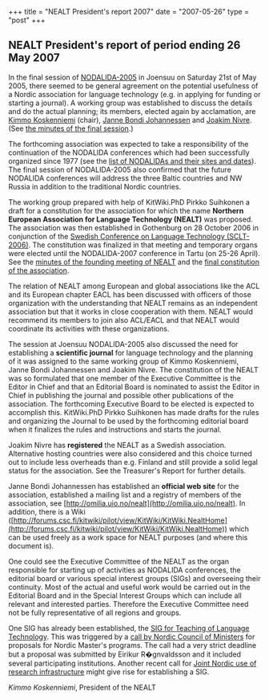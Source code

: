 +++
title = "NEALT President's report 2007"
date = "2007-05-26"
type = "post"
+++

## NEALT President's report of period ending 26 May 2007

In the final session of [NODALIDA-2005](http://phon.joensuu.fi/nodalida2005/) in Joensuu on Saturday 21st of May 2005, there seemed to be general agreement on the potential usefulness of a Nordic association for language technology (e.g. in applying for funding or starting a journal). A working group was established to discuss the details and do the actual planning; its members, elected again by acclamation, are [Kimmo Koskenniemi](http://www.ling.helsinki.fi/~koskenni/) (chair), [Janne Bondi Johannessen](http://folk.uio.no/jannebj/) and [Joakim Nivre](http://w3.msi.vxu.se/~nivre/). (See [the minutes of the final session](http://www.ling.helsinki.fi/~koskenni/nodali/nodalida-2005-minutes.shtml).)

The forthcoming association was expected to take a responsibility of the continuation of the NODALIDA conferences which had been successfully organized since 1977 (see the [list of NODALIDAs and their sites and dates](NealtAdminNodalidaList.html)). The final session of NODALIDA-2005 also confirmed that the future NODALIDA conferences will address the three Baltic countries and NW Russia in addition to the traditional Nordic countries.

The working group prepared with help of KitWiki.PhD Pirkko Suihkonen a draft for a constitution for the association for which the name **Northern European Association for Language Technology (NEALT)** was proposed. The association was then established in Gothenburg on 28 October 2006 in conjunction of the [Swedish Conference on Language Technology (SCLT-2006)](http://www2.ling.su.se/DaLi/SLTC06/index.htm). The constitution was finalized in that meeting and temporary organs were elected until the NODALIDA-2007 conference in Tartu (on 25-26 April). See the [minutes of the founding meeting of NEALT](http://www.ling.helsinki.fi/~koskenni/nodali/association/minutes-2006-10-28.shtml) and the [final constitution of the association](http://www.ling.helsinki.fi/~koskenni/nodali/association/constitution.shtml).

The relation of NEALT among European and global associations like the ACL and its European chapter EACL has been discussed with officers of those organization with the understanding that NEALT remains as an independent association but that it works in close cooperation with them. NEALT would recommend its members to join also ACL/EACL and that NEALT would coordinate its activities with these organizations.

The session at Joensuu NODALIDA-2005 also discussed the need for establishing a **scientific journal** for language technology and the planning of it was assigned to the same working group of Kimmo Koskenniemi, Janne Bondi Johannessen and Joakim Nivre. The constitution of the NEALT was so formulated that one member of the Executive Committee is the Editor in Chief and that an Editorial Board is nominated to assist the Editor in Chief in publishing the journal and possible other publications of the association. The forthcoming Executive Board to be elected is expected to accomplish this. KitWiki.PhD Pirkko Suihkonen has made drafts for the rules and organizing the Journal to be used by the forthcoming editorial board when it finalizes the rules and instructions and starts the journal.

Joakim Nivre has **registered** the NEALT as a Swedish association. Alternative hosting countries were also considered and this choice turned out to include less overheads than e.g. Finland and still provide a solid legal status for the association. See the Treasurer's Report for further details.

Janne Bondi Johannessen has established an **official web site** for the association, established a mailing list and a registry of members of the association, see [http://omilia.uio.no/nealt](http://omilia.uio.no/nealt). In addition, there is a Wiki ([http://forums.csc.fi/kitwiki/pilot/view/KitWiki/KitWiki.NealtHome](http://forums.csc.fi/kitwiki/pilot/view/KitWiki/KitWiki.NealtHome)) which can be used freely as a work space for NEALT purposes (and where this document is).

One could see the Executive Committee of the NEALT as the organ responsible for starting up of activities as NODALIDA conferences, the editorial board or various special interest groups (SIGs) and overseeing their continuity. Most of the actual and useful work would be carried out in the Editorial Board and in the Special Interest Groups which can include all relevant and interested parties. Therefore the Executive Committee need not be fully representative of all regions and groups.

One SIG has already been established, the [SIG for Teaching of Language Technology](SigTeachingAgendaForProposal2007.html). This was triggered by a [call by Nordic Council of Ministers](http://www.norden.org/hogreutbildning/Nordic_Master_Programme/sk/index.asp) for proposals for Nordic Master's programs. The call had a very strict deadline but a proposal was submitted by Eirikur R�gnvaldsson and it included several participating institutions. Another recent call for [Joint Nordic use of research infrastructure](http://www.nordforsk.org/meny.cfm?m=142,351) might give rise for establishing a SIG.

_Kimmo Koskenniemi_, President of the NEALT
